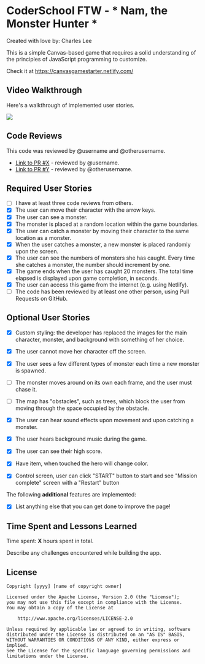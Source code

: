 # CoderSchool FTW - * Nam, the Monster Hunter *

Created with love by: Charles Lee
  
This is a simple Canvas-based game that requires a solid understanding of the principles of JavaScript programming to customize. 

Check it at https://canvasgamestarter.netlify.com/

## Video Walkthrough

Here's a walkthrough of implemented user stories.

![](http://g.recordit.co/cURdPMSHT2.gif)

## Code Reviews

This code was reviewed by @username and @otherusername. 

* [Link to PR #X](#) - reviewed by @username.
* [Link to PR #Y](#) - reviewed by @otherusername.   


## Required User Stories
- [ ] I have at least three code reviews from others.
- [x] The user can move their character with the arrow keys. 
- [x] The user can see a monster.
- [x] The monster is placed at a random location within the game boundaries.
- [x] The user can catch a monster by moving their character to the same location as a monster.
- [x] When the user catches a monster, a new monster is placed randomly upon the screen.
- [x] The user can see the numbers of monsters she has caught. Every time she catches a monster, the number should increment by one. 
- [x] The game ends when the user has caught 20 monsters. The total time elapsed is displayed upon game completion, in seconds.
- [x] The user can access this game from the internet (e.g. using Netlify).
- [ ] The code has been reviewed by at least one other person, using Pull Requests on GitHub.

## Optional User Stories
- [x] Custom styling: the developer has replaced the images for the main character, monster, and background with something of her choice.  
- [x] The user cannot move her character off the screen. 
- [x] The user sees a few different types of monster each time a new monster is spawned. 
- [ ] The monster moves around on its own each frame, and the user must chase it. 
- [ ] The map has "obstacles", such as trees, which block the user from moving through the space occupied by the obstacle. 
- [x] The user can hear sound effects upon movement and upon catching a monster. 
- [x] The user hears background music during the game. 
- [x] The user can see their high score. 
- [x] Have item, when touched the hero will change color. 
- [x] Control screen, user can click "START" button to start and see "Mission complete" screen with a "Restart" button


The following **additional** features are implemented:

* [x] List anything else that you can get done to improve the page!

## Time Spent and Lessons Learned

Time spent: **X** hours spent in total.

Describe any challenges encountered while building the app.

## License

    Copyright [yyyy] [name of copyright owner]

    Licensed under the Apache License, Version 2.0 (the "License");
    you may not use this file except in compliance with the License.
    You may obtain a copy of the License at

        http://www.apache.org/licenses/LICENSE-2.0

    Unless required by applicable law or agreed to in writing, software
    distributed under the License is distributed on an "AS IS" BASIS,
    WITHOUT WARRANTIES OR CONDITIONS OF ANY KIND, either express or implied.
    See the License for the specific language governing permissions and
    limitations under the License.